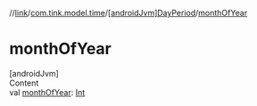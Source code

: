 //[link](../../index.md)/[com.tink.model.time](../index.md)/[[androidJvm]DayPeriod](index.md)/[monthOfYear](month-of-year.md)



# monthOfYear  
[androidJvm]  
Content  
val [monthOfYear](month-of-year.md): [Int](https://kotlinlang.org/api/latest/jvm/stdlib/kotlin/-int/index.html)  




